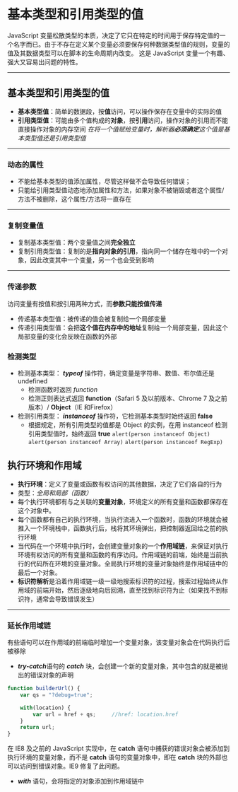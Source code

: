 # 基本类型和引用类型的值
JavaScript 变量松散类型的本质，决定了它只在特定的时间用于保存特定值的一个名字而已。由于不存在定义某个变量必须要保存何种数据类型值的规则，变量的值及其数据类型可以在脚本的生命周期内改变。
这是 JavaScript 变量一个有趣、强大又容易出问题的特性。

---
## 基本类型和引用类型的值
- **基本类型值**：简单的数据段，按**值**访问，可以操作保存在变量中的实际的值
- **引用类型值**：可能由多个值构成的**对象**，按**引用**访问，操作对象的引用而不能直接操作对象的内存空间
*在将一个值赋给变量时，解析器**必须确定**这个值是基本类型值还是引用类型值*

---
### 动态的属性
- 不能给基本类型的值添加属性，尽管这样做不会导致任何错误；
- 只能给引用类型值动态地添加属性和方法，如果对象不被销毁或者这个属性/方法不被删除，这个属性/方法将一直存在

---
### 复制变量值
- 复制基本类型值：两个变量值之间**完全独立**
- 复制引用类型值：复制的是**指向对象的引用**，指向同一个储存在堆中的一个对象，因此改变其中一个变量，另一个也会受到影响

---
### 传递参数
访问变量有按值和按引用两种方式，而**参数只能按值传递**
- 传递基本类型值：被传递的值会被复制给一个局部变量
- 传递引用类型值：会把**这个值在内存中的地址**复制给一个局部变量，因此这个局部变量的变化会反映在函数的外部

### 检测类型
- 检测基本类型： ***typeof*** 操作符，确定变量是字符串、数值、布尔值还是 undefined
    - 检测函数时返回 *function*
    - 检测正则表达式返回 **function**（Safari 5 及以前版本、Chrome 7 及之前版本）/ **Object**（IE 和Firefox）
- 检测引用类型： ***instanceof*** 操作符，它检测基本类型时始终返回 **false**
    - 根据规定，所有引用类型的值都是 Object 的实例，在用 instanceof 检测引用类型值时，始终返回 **true**
`alert(person instanceof Object)`       
`alert(person instanceof Array)`
`alert(person instanceof RegExp)`

## 执行环境和作用域

- **执行环境**：定义了变量或函数有权访问的其他数据，决定了它们各自的行为
- 类型：*全局和局部（函数）*
- 每个执行环境都有与之关联的**变量对象**，环境定义的所有变量和函数都保存在这个对象中。
- 每个函数都有自己的执行环境，当执行流进入一个函数时，函数的环境就会被推入一个环境栈中，函数执行后，栈将其环境弹出，把控制器返回给之前的执行环境
- 当代码在一个环境中执行时，会创建变量对象的一个**作用域链**，来保证对执行环境有权访问的所有变量和函数的有序访问。作用域链的前端，始终是当前执行的代码所在环境的变量对象。全局执行环境的变量对象始终是作用域链中的最后一个对象。
- **标识符解析**是沿着作用域链一级一级地搜索标识符的过程，搜索过程始终从作用域的前端开始，然后逐级地向后回溯，直至找到标识符为止（如果找不到标识符，通常会导致错误发生）

---
### 延长作用域链
有些语句可以在作用域的前端临时增加一个变量对象，该变量对象会在代码执行后被移除
- ***try-catch***语句的 ***catch*** 块，会创建一个新的变量对象，其中包含的就是被抛出的错误对象的声明
```js
function builderUrl() {
    var qs = "?debug=true";

    with(location) {
        var url = href + qs;     //href: location.href
    }
    return url;
}
```
在 IE8 及之前的 JavaScript 实现中，在 **catch** 语句中捕获的错误对象会被添加到执行环境的变量对象，而不是 **catch** 语句的变量对象中，即在 **catch** 块的外部也可以访问到错误对象。IE9 修复了此问题。
- ***with*** 语句，会将指定的对象添加到作用域链中